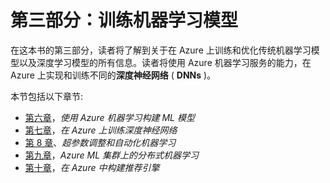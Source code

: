 

# 第三部分：训练机器学习模型

在这本书的第三部分，读者将了解到关于在 Azure 上训练和优化传统机器学习模型以及深度学习模型的所有信息。读者将使用 Azure 机器学习服务的能力，在 Azure 上实现和训练不同的**深度神经网络** ( **DNNs** )。

本节包括以下章节:

*   [第六章](19d1af93-3b84-4bdb-96c7-d92d3054b2a0.xhtml)，*使用 Azure 机器学习构建 ML 模型*
*   [第七章](ef8acb66-47eb-415f-ba95-680d645e2ef3.xhtml)，*在 Azure 上训练深度神经网络*
*   [第 8 章](7d5c6115-68ca-44bc-ae88-986309d1929b.xhtml)、*超参数调整和自动化机器学习*
*   [第九章](8a4eafa1-2b6b-4fca-ab84-edaeeb149b25.xhtml)，*Azure ML 集群上的分布式机器学习*
*   [第十章](0528f751-cbb2-4ee9-a0e7-b069241fcb04.xhtml)，*在 Azure 中构建推荐引擎*
